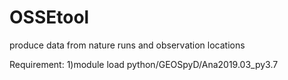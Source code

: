 # OSSEtool
produce data from nature runs and observation locations

Requirement:
 1)module load python/GEOSpyD/Ana2019.03_py3.7


